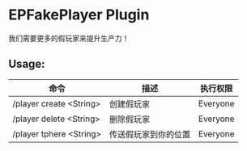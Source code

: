 # EPFakePlayer Plugin

我们需要更多的假玩家来提升生产力！  

## Usage:

| 命令                      | 描述                | 执行权限   |
| ------------------------- | ------------------ | ---------- |
| /player create \<String\> | 创建假玩家          | Everyone   |
| /player delete \<String\> | 删除假玩家          | Everyone   |
| /player tphere \<String\> | 传送假玩家到你的位置 | Everyone   |
